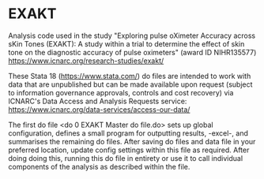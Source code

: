 # EXAKT
Analysis code used in the study "Exploring pulse oXimeter Accuracy across sKin Tones (EXAKT): A study within a trial to determine the effect of skin  tone on the diagnostic accuracy of pulse oximeters" (award ID NIHR135577) https://www.icnarc.org/research-studies/exakt/

These Stata 18 (https://www.stata.com/) do files are intended to work with data that are unpublished but can be made available upon request (subject to information governance approvals, controls and cost recovery) via ICNARC's Data Access and Analysis Requests service: https://www.icnarc.org/data-services/access-our-data/

The first do file <do 0 EXAKT Master do file.do> sets up global configuration, defines a small program for outputting results, -excel-, and summarises the remaining do files. After saving do files and data file in your preferred location, update config settings within this file as required. After doing doing this, running this do file in entirety or use it to call individual components of the analysis as described within the file.
